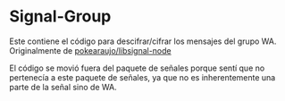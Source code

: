# Signal-Group

Este contiene el código para descifrar/cifrar los mensajes del grupo WA.
Originalmente de [pokearaujo/libsignal-node](https://github.com/pokearaujo/libsignal-node)

El código se movió fuera del paquete de señales porque sentí que no pertenecía a este paquete de señales, ya que no es inherentemente una parte de la señal sino de WA.